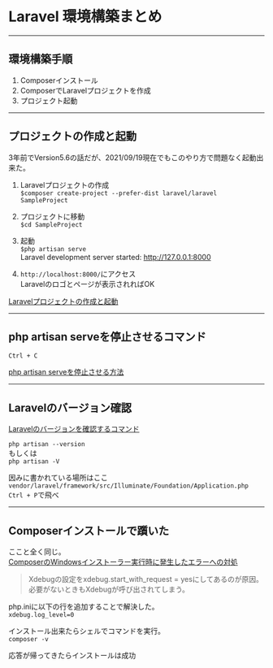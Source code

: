 # Laravel 環境構築まとめ

---

## 環境構築手順

1. Composerインストール  
2. ComposerでLaravelプロジェクトを作成  
3. プロジェクト起動  

---

## プロジェクトの作成と起動

3年前でVersion5.6の話だが、2021/09/19現在でもこのやり方で問題なく起動出来た。  

1. Laravelプロジェクトの作成  
`$composer create-project --prefer-dist laravel/laravel SampleProject`  

2. プロジェクトに移動  
`$cd SampleProject`  

3. 起動  
`$php artisan serve`  
Laravel development server started: <http://127.0.0.1:8000>

4. `http://localhost:8000/`にアクセス  
Laravelのロゴとページが表示されればOK

[Laravelプロジェクトの作成と起動](https://qiita.com/rokumura7/items/ae9b89a6244d4b392bf9)  

---

## php artisan serveを停止させるコマンド

`Ctrl + C`  

[php artisan serveを停止させる方法](https://qiita.com/janet_parker/items/9bac1173b33175cc54df)  

---

## Laravelのバージョン確認

[Laravelのバージョンを確認するコマンド](https://qiita.com/shosho/items/a7ea8198f8923b08e1dd)  

`php artisan --version`  
もしくは  
`php artisan -V`  

因みに書かれている場所はここ  
`vendor/laravel/framework/src/Illuminate/Foundation/Application.php`  
`Ctrl + P`で飛べ  

---

## Composerインストールで躓いた

ここと全く同じ。  
[ComposerのWindowsインストーラー実行時に発生したエラーへの対処](https://qiita.com/ienoue/items/d8f7c40fcd3528f38717)  
>Xdebugの設定をxdebug.start_with_request = yesにしてあるのが原因。
必要がないときもXdebugが呼び出されてしまう。  

php.iniに以下の行を追加することで解決した。  
`xdebug.log_level=0`  

インストール出来たらシェルでコマンドを実行。  
`composer -v`  

応答が帰ってきたらインストールは成功  
